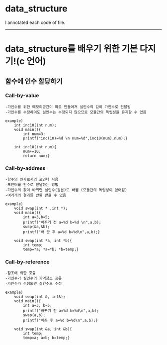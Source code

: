 # data_structure

I annotated each code of file.

***
# data_structure를 배우기 위한 기본 다지기!(c 언어)

## 함수에 인수 할당하기
### Call-by-value
	-가인수를 위한 메모리공간이 따로 만들어져 실인수의 값이 가인수로 전달됨
	-가인수를 수정하여도 실인수는 수정되지 않으므로 모듈간의 독립성을 유지할 수 있음

	example)
		int inc10(int num);
		void main(){
			int num=3;
			printf("inc(10)=%d \n num=%d",inc10(num),num);}
		
		int inc10(int num){
			num+=10;
			return num;}


### Call-by-address
	-함수의 인자로서의 포인터 사용
	-포인터를 인수로 전달하는 방법
	-가인수의 값이 바뀌면 실인수(원본)도 바뀜 (모듈간의 독립성이 없어짐)
	-여러개의 결과를 반환 받을 수 있음

	example)
		void swap(int * ,int *);
		void main(){
			int a=3,b=5;
			printf("바꾸기 전 a=%d b=%d \n",a,b);
			swap(&a,&b);
			printf("바 꾼 후 a=%d b=%d\n",a,b);}
		
		void swap(int *a, int *b){
			int temp;
			temp=*a; *a=*b; *b=temp;}

### Call-by-reference
	-참조에 의한 호출
	-가인수가 실인수의 기억장소 공유
	-가인수가 수정되면 실인수도 수정
	
	example)
		void swap(int &, int&);
		void main(){
			int a=3, b=5;
			printf("바꾸기 전 a=%d b=%d\n",a,b);
			swap(a,b);
			printf("바꾼 후 a=%d b=%d\n",a,b);}
		
		void swap(int &a, int &b){
			int temp;
			temp=a; a=b; b=temp;}

